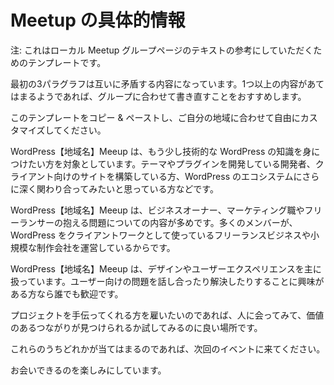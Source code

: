 <!-- # Specific Meetup Info -->
# Meetup の具体的情報

<!-- Alert: This is a template that may inspire the text for your local Meetup group page. -->
注: これはローカル Meetup グループページのテキストの参考にしていただくためのテンプレートです。

<!-- Please be aware that the first three paragraphs are mutually exclusive, so if more than one paragraph applies to the group, then we recommend that it is rewritten spefically for the group. -->
最初の3パラグラフは互いに矛盾する内容になっています。1つ以上の内容があてはまるようであれば、グループに合わせて書き直すことをおすすめします。

<!-- Feel free to copy and paste this template and customize it for your area. -->
このテンプレートをコピー & ペーストし、ご自分の地域に合わせて自由にカスタマイズしてください。

<!-- The WordPress \[your-town\] Meetup caters to people who want to get a little more technical with their WordPress knowledge. Developers who are developing themes and plugins for WordPress, who are building client sites, and who are excited by the idea of getting deeper into the WordPress ecosystem. -->
WordPress【地域名】Meeup は、もう少し技術的な WordPress の知識を身につけたい方を対象としています。テーマやプラグインを開発している開発者、クライアント向けのサイトを構築している方、WordPress のエコシステムにさらに深く関わり合ってみたいと思っている方などです。

<!-- The WordPress \[your-town\] Meetup often cover issues of business ownership, marketing and freelancing as a large contingent of our membership are running freelance business and small agencies doing WordPress for clients. -->
WordPress【地域名】Meeup は、ビジネスオーナー、マーケティング職やフリーランサーの抱える問題についての内容が多めです。多くのメンバーが、WordPress をクライアントワークとして使っているフリーランスビジネスや小規模な制作会社を運営しているからです。

<!-- The WordPress \[your-town\] Meetup focuses on design and user experience. We welcome anyone who is interested in discussing and solving user-facing issues. -->
WordPress【地域名】Meeup は、デザインやユーザーエクスペリエンスを主に扱っています。ユーザー向けの問題を話し合ったり解決したりすることに興味がある方なら誰でも歓迎です。

<!-- If you are looking for someone to work with on a project, it is a great place to meet people and see if you can find a valuable connection. -->
プロジェクトを手伝ってくれる方を雇いたいのであれば、人に会ってみて、価値のあるつながりが見つけられるか試してみるのに良い場所です。

<!-- If any of this sounds like you, we would love to see you at our next meetup. -->
これらのうちどれかが当てはまるのであれば、次回のイベントに来てください。

<!-- Hope to see you soon! -->
お会いできるのを楽しみにしています。
